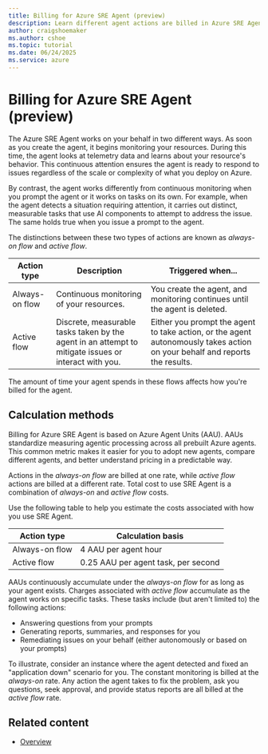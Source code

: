 ```yaml
---
title: Billing for Azure SRE Agent (preview)
description: Learn different agent actions are billed in Azure SRE Agent.
author: craigshoemaker
ms.author: cshoe
ms.topic: tutorial
ms.date: 06/24/2025
ms.service: azure
---
```


# Billing for Azure SRE Agent (preview)

The Azure SRE Agent works on your behalf in two different ways. As soon as you create the agent, it begins monitoring your resources. During this time, the agent looks at telemetry data and learns about your resource's behavior. This continuous attention ensures the agent is ready to respond to issues regardless of the scale or complexity of what you deploy on Azure.

By contrast, the agent works differently from continuous monitoring when you prompt the agent or it works on tasks on its own. For example, when the agent detects a situation requiring attention, it carries out distinct, measurable tasks that use AI components to attempt to address the issue. The same holds true when you issue a prompt to the agent.

The distinctions between these two types of actions are known as *always-on flow* and *active flow*.

| Action type | Description | Triggered when... |
|---|---|---|
| Always-on flow | Continuous monitoring of your resources. | You create the agent, and monitoring continues until the agent is deleted. |
| Active flow | Discrete, measurable tasks taken by the agent in an attempt to mitigate issues or interact with you. | Either you prompt the agent to take action, or the agent autonomously takes action on your behalf and reports the results. |

The amount of time your agent spends in these flows affects how you're billed for the agent.

## Calculation methods

Billing for Azure SRE Agent is based on Azure Agent Units (AAU). AAUs standardize measuring agentic processing across all prebuilt Azure agents. This common metric makes it easier for you to adopt new agents, compare different agents, and better understand pricing in a predictable way.

Actions in the *always-on flow* are billed at one rate, while *active flow* actions are billed at a different rate. Total cost to use SRE Agent is a combination of *always-on* and *active flow* costs.

Use the following table to help you estimate the costs associated with how you use SRE Agent.

| Action type | Calculation basis |
|---|---|
| Always-on flow | 4 AAU per agent hour |
| Active flow  | 0.25 AAU per agent task, per second |

AAUs continuously accumulate under the *always-on flow* for as long as your agent exists. Charges associated with *active flow* accumulate as the agent works on specific tasks. These tasks include (but aren't limited to) the following actions:

- Answering questions from your prompts
- Generating reports, summaries, and responses for you
- Remediating issues on your behalf (either autonomously or based on your prompts)

To illustrate, consider an instance where the agent detected and fixed an "application down" scenario for you. The constant monitoring is billed at the *always-on* rate. Any action the agent takes to fix the problem, ask you questions, seek approval, and provide status reports are all billed at the *active flow* rate.

<!-- For more information on current AAU pricing for your region, see the Azure pricing calculator. -->

## Related content

- [Overview](./overview.md)
